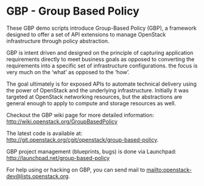 # GBP - Group Based Policy

These GBP demo scripts introduce Group-Based Policy (GBP), a framework designed to offer a set of API extensions to manage OpenStack 
infrastructure through policy abstraction. 

GBP is intent driven and designed on the principle of capturing application requirements directly to meet business goals 
as opposed to converting the requirements into a specific set of infrastructure configurations. the focus is very much on 
the ‘what’ as opposed to the ‘how’.

The goal ultimately is for exposed APIs to automate technical delivery using the power of OpenStack and the underlying infrastructure. 
Initially it was targeted at OpenStack networking resources, but the abstractions are general enough to apply to compute and storage 
resources as well.

Checkout the GBP wiki page for more detailed information: <http://wiki.openstack.org/GroupBasedPolicy>

The latest code is available at: <http://git.openstack.org/cgit/openstack/group-based-policy>.

GBP project management (blueprints, bugs) is done via Launchpad: <http://launchpad.net/group-based-policy>

For help using or hacking on GBP, you can send mail to <mailto:openstack-dev@lists.openstack.org>.
